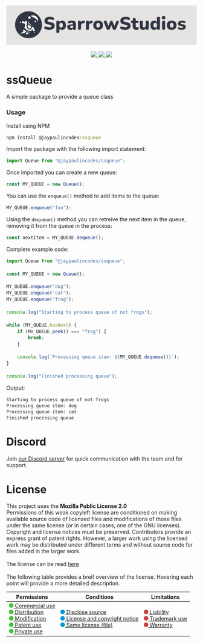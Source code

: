 <p align="center">
    <img src="./.github/assets/sparrowStudiosBanner.png">
</p>
<p align="center">
    <a href="https://github.com/badges/shields/graphs/contributors" alt="Contributors">
        <img src="https://img.shields.io/github/contributors/SparrowStudios/ssQueue" />
    </a>
    <a href="./LICENSE" alt="License">
        <img src="https://img.shields.io/github/license/SparrowStudios/ssQueue" />
    </a>
    <a href="https://discord.gg/FTYjcbkzFn" alt="Discord">
        <img src="https://img.shields.io/discord/1116847034863984730?label=Discord&logo=Discord" />
    </a>
</p>

# ssQueue
A simple package to provide a queue class 

### Usage
Install using NPM
```cmd
npm install @jaypaulincodes/ssqueue
```

Import the package with the following import statement:
```ts
import Queue from "@jaypaulincodes/ssqueue";
```

Once imported you can create a new queue:
```ts
const MY_QUEUE = new Queue();
```

You can use the `enqueue()` method to add items to the queue:
```ts
MY_QUEUE.enqueue("foo");
```

Using the `dequeue()` method you can retreive the next item in the queue, removing it from the queue in the process:
```ts
const nextItem = MY_QUEUE.dequeue();
```

Complete example code:
```ts
import Queue from "@jaypaulincodes/ssqueue";

const MY_QUEUE = new Queue();

MY_QUEUE.enqueue("dog");
MY_QUEUE.enqueue("cat");
MY_QUEUE.enqueue("frog");

console.log("Starting to process queue of not frogs");

while (MY_QUEUE.hasNext) {
    if (MY_QUEUE.peek() === "frog") {
        break;
    }

    console.log(`Processing queue item: ${MY_QUEUE.dequeue()}`);
}

console.log("Finished processing queue");
```

Output:
```
Starting to process queue of not frogs
Processing queue item: dog
Processing queue item: cat
Finished processing queue
```

# Discord
Join [our Discord server](https://discord.gg/FTYjcbkzFn) for quick communication with the team and for support.

# License
This project uses the **Mozilla Public License 2.0**
<br>
Permissions of this weak copyleft license are conditioned on making available source code of licensed files and modifications of those files under the same license (or in certain cases, one of the GNU licenses). Copyright and license notices must be preserved. Contributors provide an express grant of patent rights. However, a larger work using the licensed work may be distributed under different terms and without source code for files added in the larger work.
<br>
<br>
The license can be read [here](./LICENSE)
<br>
<br>
The following table provides a breif overview of the license. Hovering each point will provide a more detailed description.

[permissions1]: ## "The licensed material and derivatives may be used for commercial purposes."
[permissions2]: ## "The licensed material may be distributed."
[permissions3]: ## "The licensed material may be modified."
[permissions4]: ## "This license provides an express grant of patent rights from contributors."
[permissions5]: ## "The licensed material may be used and modified in private."

[conditions1]: ## "Source code must be made available when the licensed material is distributed."
[conditions2]: ## "A copy of the license and copyright notice must be included with the licensed material."
[conditions3]: ## "Modifications must be released under the same license when distributing the licensed material. In some cases a similar or related license may be used."

[limitations1]: ## "This license includes a limitation of liability."
[limitations2]: ## "This license explicitly states that it does NOT grant trademark rights, even though licenses without such a statement probably do not grant any implicit trademark rights."
[limitations3]: ## "This license explicitly states that it does NOT provide any warranty."

| Permissions | Conditions | Limitations |
|---|---|---|
| [<img src="./.github/assets/licenseSpriteGreen.png"> Commercial use][permissions1] <br> [<img src="./.github/assets/licenseSpriteGreen.png"> Distribution][permissions2] <br> [<img src="./.github/assets/licenseSpriteGreen.png"> Modification][permissions3] <br> [<img src="./.github/assets/licenseSpriteGreen.png"> Patent use][permissions4] <br> [<img src="./.github/assets/licenseSpriteGreen.png"> Private use][permissions5] | [<img src="./.github/assets/licenseSpriteBlue.png"> Disclose source][conditions1] <br> [<img src="./.github/assets/licenseSpriteBlue.png"> License and copyright notice][conditions3] <br> [<img src="./.github/assets/licenseSpriteBlue.png"> Same license (file)][conditions2] | [<img src="./.github/assets/licenseSpriteRed.png"> Liability][limitations1] <br> [<img src="./.github/assets/licenseSpriteRed.png"> Trademark use][limitations2] <br> [<img src="./.github/assets/licenseSpriteRed.png"> Warranty][limitations3] |
